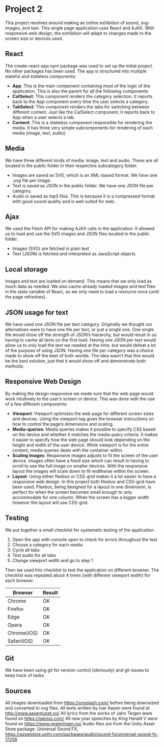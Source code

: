 # Project 2

This project revolves around making an online exhibition of sound, svg-images, and text. This single page application uses React and AJAX. With responsive web design, the exhibition will adapt to changes made to the screen size or devices used.

## React
The create-react-app npm package was used to set up the initial project. No other packages has been used. The app is structured into multiple stateful and stateless components:
- **App**: This is the main component containing most of the logic of the application. This is also the parent for all the following components.
- **CatSelect**: This component renders the category selection. It reports back to the App component every time the user selects a category.
- **TabSelect**: This component renders the tabs for switching between different content. Just like the CatSelect component, it reports back to App when a user selects a tab.
- **Content**: This is a stateless component responsible for rendering the media. It has three very simple subcomponents for rendering of each media (image, text, audio).

## Media
We have three different kinds of media: image, text and audio. These are all located in the public folder in their respective subcategory folder.
- Images are saved as SVG, which is an XML-based format. We have one .svg file per image.
- Text is saved as JSON in the public folder. We have one JSON file per category.
- Audio is saved as mp3 files. This is because it is a compressed format with good sound quality and is well suited for web.

## Ajax
We used the Fetch API for making AJAX calls in the application. It allowed us to load and use the SVG images and JSON files located in the public folder.
- Images (SVG) are fetched in plain text
- Text (JSON) is fetched and interpreted as JavaScript objects

## Local storage
Images and text are loaded on demand. This means that we only load as much data as needed. We also cache already loaded images and text files in the state variable of React, so we only need to load a resource once (until the page refreshes).

## JSON usage for text
We have used one JSON file per text category. Originally we thought our alternatives were to have one file per text, or just a single one. One single file would show off the strength of JSON’s hierarchy, but would result in us having to cache all texts on the first load. Having one JSON per text would allow us to only load the text we needed at the time, but would defeat a lot of the purpose of using JSON. Having one file per category was a choice made to show off the best of both worlds. The idea wasn’t that this would be the best solution, just that it would show off and demonstrate both methods.

## Responsive Web Design
By making the design responsive we made sure that the web page would work intuitively to the user’s screen or device. This was done with the use of a few different components:
- **Viewport**: Viewport optimizes the web page for different screen sizes and devices. Using the viewport tag gives the browser instructions on how to control the page’s dimensions and scaling.
- **Media-queries**: Media queries makes it possible to specify CSS based on the device and whether it matches the media query criteria. It makes it easier to specify how the web page should look depending on the height and width of the user device. While viewport is for the entire content, media queries deals with the container within.
- **Scaling images**: Responsive images adjusts to fit the screen of the user device. Images often have a fixed size which can result in having to scroll to see the full image on smaller devices. With the responsive layout the images will scale down to fit widthwise within the screen.
- **Layout**: Using either flexbox or CSS-grid makes it a lot easier to have a responsive web design. In this project both flexbox and CSS-grid have been used. Flexbox, being designed for a layout in one dimension, is perfect for when the screen becomes small enough to only accommodate for one column. When the screen has a bigger width however the layout will use CSS-grid.

## Testing
We put together a small checklist for systematic testing of the application.
1. Open the app with console open to check for errors throughout the test
2. Choose a category for each media
3. Cycle all tabs
4. Test audio for all tabs
5. Change viewport width and go to step 1

Then we used this checklist to test the application on different browser. The checklist was repeated about 4 times (with different viewport width) for each browser.

| Browser | Result |
| --- | --- |
| Chrome | OK |
| Firefox | OK |
| Edge | OK |
| Opera | OK |
| Chrome(iOS) | OK |
| Safari(iOS) | OK |

## Git
We have been using git for version control (obviously) and git issues to keep track of tasks.

## Sources
All images downloaded from https://unsplash.com/ before being downsized and converted to svg files.
All texts written by Ivar Aasen were found at http://www.aasentunet.no/
All lyrics from the works of Jahn Teigen were found on https://genius.com/ 
All new year speeches by King Harald V were found on https://www.regjeringen.no/
Audio files are from the Unity Asset Store package: Universal Sound FX, https://assetstore.unity.com/packages/audio/sound-fx/universal-sound-fx-17256
